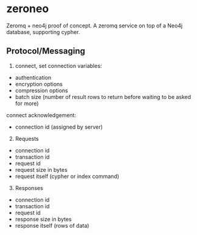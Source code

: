 zeroneo
=======
Zeromq + neo4j proof of concept. A zeromq service on top of a Neo4j database, supporting cypher.

## Protocol/Messaging

1. connect, set connection variables:
* authentication
* encryption options
* compression options
* batch size (number of result rows to return before waiting to be asked for more)

connect acknowledgement:
* connection id (assigned by server)

2. Requests
* connection id
* transaction id
* request id
* request size in bytes
* request itself (cypher or index command)

3. Responses
* connection id
* transaction id
* request id
* response size in bytes
* response itself (rows of data)